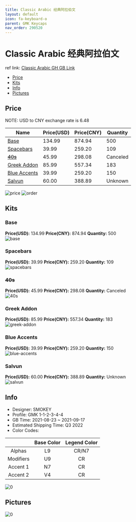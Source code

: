 ```yaml
---
title: Classic Arabic 经典阿拉伯文
layout: default
icon: fa-keyboard-o
parent: GMK Keycaps
nav_order: 290520
---
```


# Classic Arabic 经典阿拉伯文

ref link: [Classic Arabic GH GB Link](https://geekhack.org/index.php?topic=114308.0)

* [Price](#price)
* [Kits](#kits)
* [Info](#info)
* [Pictures](#pictures)

## Price

NOTE: USD to CNY exchange rate is 6.48

| Name          | Price(USD)   |  Price(CNY) | Quantity |
| ------------- | ------------ |  ---------- | -------- |
|[Base](#base)|134.99|874.94|500|
|[Spacebars](#spacebars)|39.99|259.20|109|
|[~~40s~~](#40s)|45.99|298.08|Canceled|
|[Greek Addon](#greek-addon)|85.99|557.34|183|
|[Blue Accents](#blue-accents)|39.99|259.20|150|
|[Salvun](#salvun)|60.00|388.89|Unknown|

<img src="{{ 'assets/images/gmk-keycaps/Classic-Arabic/price.png' | relative_url }}" alt="price" class="image featured">
<img src="{{ 'assets/images/gmk-keycaps/Classic-Arabic/order.png' | relative_url }}" alt="order" class="image featured">

## Kits
### Base  
**Price(USD):** 134.99	**Price(CNY):** 874.94	**Quantity:** 500  
<img src="{{ 'assets/images/gmk-keycaps/Classic-Arabic/kits_pics/base.jpg' | relative_url }}" alt="base" class="image featured">

### Spacebars  
**Price(USD):** 39.99	**Price(CNY):** 259.20	**Quantity:** 109  
<img src="{{ 'assets/images/gmk-keycaps/Classic-Arabic/kits_pics/spacebars.png' | relative_url }}" alt="spacebars" class="image featured">

### ~~40s~~ 
**Price(USD):** 45.99	**Price(CNY):** 298.08	**Quantity:** Canceled  
<img src="{{ 'assets/images/gmk-keycaps/Classic-Arabic/kits_pics/40s.png' | relative_url }}" alt="40s" class="image featured">

### Greek Addon  
**Price(USD):** 85.99	**Price(CNY):** 557.34	**Quantity:** 183  
<img src="{{ 'assets/images/gmk-keycaps/Classic-Arabic/kits_pics/greek-addon.png' | relative_url }}" alt="greek-addon" class="image featured">

### Blue Accents  
**Price(USD):** 39.99	**Price(CNY):** 259.20	**Quantity:** 150  
<img src="{{ 'assets/images/gmk-keycaps/Classic-Arabic/kits_pics/blue-accents.png' | relative_url }}" alt="blue-accents" class="image featured">

### Salvun  
**Price(USD):** 60.00	**Price(CNY):** 388.89	**Quantity:** Unknown  
<img src="{{ 'assets/images/gmk-keycaps/Classic-Arabic/kits_pics/salvun.jpg' | relative_url }}" alt="salvun" class="image featured">

## Info
* Designer: SMOKEY  
* Profile: GMK 1-1-2-3-4-4  
* GB Time: 2021-08-23 ~ 2021-09-17  
* Estimated Shipping Time: Q3 2022  
* Color Codes:  

| |Base Color     | Legend Color
| :-------------: | :-------------: | :------------:
|Alphas|L9|CR/N7
|Modifiers|U9|CR
|Accent 1|N7|CR
|Accent 2|V4|CR

<img src="{{ 'assets/images/gmk-keycaps/Classic-Arabic/0.png' | relative_url }}" alt="0" class="image featured">

## Pictures  
<img src="{{ 'assets/images/gmk-keycaps/Classic-Arabic/rendering_pics/0.jpg' | relative_url }}" alt="0" class="image featured">
